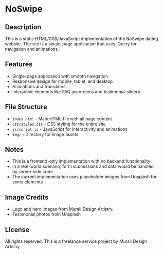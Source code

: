
# NoSwipe 

## Description

This is a static HTML/CSS/JavaScript implementation of the NoSwipe dating website. The site is a single-page application that uses jQuery for navigation and animations.

## Features

- Single-page application with smooth navigation
- Responsive design for mobile, tablet, and desktop
- Animations and transitions
- Interactive elements like FAQ accordions and testimonial sliders

## File Structure

- `index.html` - Main HTML file with all page content
- `css/styles.css` - CSS styling for the entire site
- `js/script.js` - JavaScript for interactivity and animations
- `img/` - Directory for image assets

## Notes

- This is a frontend-only implementation with no backend functionality
- In a real-world scenario, form submissions and data would be handled by server-side code
- The current implementation uses placeholder images from Unsplash for some elements

## Image Credits

- Logo and hero images from Murali Design Artistry.
- Testimonial photos from Unsplash

## License

All rights reserved. This is a freelance service project by Murali Design Artistry
